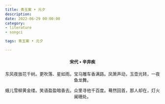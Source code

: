 ```yaml
---
title: 青玉案 • 元夕
description:
date: 2022-06-29 00:00:00
category:
- literature
- songci

tags: 青玉案 • 元夕

---
```


<div id="poem-author">
    宋代 • 辛弃疾
</div>
<div id="poem-body">
<p class="poem-paragraph">东风夜放花千树。更吹落、星如雨。宝马雕车香满路。凤箫声动，玉壶光转，一夜鱼龙舞。</p>
<p class="poem-paragraph">蛾儿雪柳黄金缕。笑语盈盈暗香去。众里寻他千百度。蓦然回首，那人却在，灯火阑珊处。</p>

</div>

<style>

#poem-author {
    width: 100%;
    text-align: center;
    margin: 20px 0;
    font-weight: bold;
}
#poem-body {
    width: 100%;
    text-align: center;
}
.poem-paragraph {
    font-family: "仿宋"
}

</style>